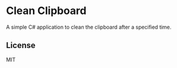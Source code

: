 # Clean Clipboard
A simple C# application to clean the clipboard after a specified time.

## License
MIT
